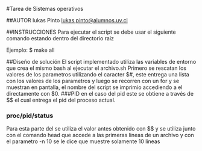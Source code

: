 #Tarea de Sistemas operativos

##AUTOR
lukas Pinto <lukas.pinto@alumnos.uv.cl>

##INSTRUCCIONES
Para ejecutar el script se debe usar el siguiente comando estando dentro del directorio raiz

Ejemplo:
    $ make all


##Diseño de solución
El script implementado utiliza las variables de entorno que crea el mismo bash al ejecutar el archivo.sh
Primero se rescatan los valores de los parametros utilizando el caracter $#, este entrega una lista con los valores de los parametros y luego se recorren con un for y se muestran
en pantalla, el nombre del script se imprimio accediendo a el directamente con $0.
###PID
en el caso del pid este se obtiene a través de $$ el cual entrega el pid del proceso actual.
### proc/pid/status
Para esta parte del se utiliza el valor antes obtenido con $$ y se utiliza junto con el comando head que accede a las primeras lineas de un archivo y con el parametro -n 10 
se le dice que muestre solamente 10 lineas
